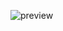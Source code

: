 ![preview](https://cdn.discordapp.com/attachments/597175122222252038/1099016454235500634/image.png)

